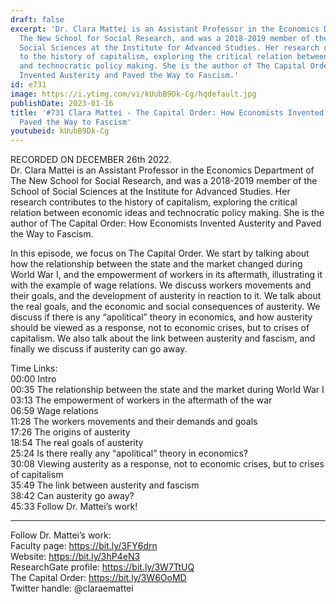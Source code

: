 ```yaml
---
draft: false
excerpt: 'Dr. Clara Mattei is an Assistant Professor in the Economics Department of
  The New School for Social Research, and was a 2018-2019 member of the School of
  Social Sciences at the Institute for Advanced Studies. Her research contributes
  to the history of capitalism, exploring the critical relation between economic ideas
  and technocratic policy making. She is the author of The Capital Order: How Economists
  Invented Austerity and Paved the Way to Fascism.'
id: e731
image: https://i.ytimg.com/vi/kUubB9Dk-Cg/hqdefault.jpg
publishDate: 2023-01-16
title: '#731 Clara Mattei - The Capital Order: How Economists Invented Austerity and
  Paved the Way to Fascism'
youtubeid: kUubB9Dk-Cg
---
```

RECORDED ON DECEMBER 26th 2022.  
Dr. Clara Mattei is an Assistant Professor in the Economics Department of The New School for Social Research, and was a 2018-2019 member of the School of Social Sciences at the Institute for Advanced Studies. Her research contributes to the history of capitalism, exploring the critical relation between economic ideas and technocratic policy making. She is the author of The Capital Order: How Economists Invented Austerity and Paved the Way to Fascism.

In this episode, we focus on The Capital Order. We start by talking about how the relationship between the state and the market changed during World War I, and the empowerment of workers in its aftermath, illustrating it with the example of wage relations. We discuss workers movements and their goals, and the development of austerity in reaction to it. We talk about the real goals, and the economic and social consequences of austerity. We discuss if there is any “apolitical” theory in economics, and how austerity should be viewed as a response, not to economic crises, but to crises of capitalism. We also talk about the link between austerity and fascism, and finally we discuss if austerity can go away.

Time Links:  
00:00 Intro  
00:35  The relationship between the state and the market during World War I  
03:13  The empowerment of workers in the aftermath of the war  
06:59  Wage relations  
11:28  The workers movements and their demands and goals  
17:26  The origins of austerity  
18:54  The real goals of austerity  
25:24  Is there really any “apolitical” theory in economics?  
30:08  Viewing austerity as a response, not to economic crises, but to crises of capitalism  
35:49  The link between austerity and fascism  
38:42  Can austerity go away?  
45:33  Follow Dr. Mattei’s work!

---

Follow Dr. Mattei’s work:  
Faculty page: https://bit.ly/3FY6drn  
Website: https://bit.ly/3hP4eN3  
ResearchGate profile: https://bit.ly/3W7TtUQ  
The Capital Order: https://bit.ly/3W6OoMD  
Twitter handle: @claraemattei

